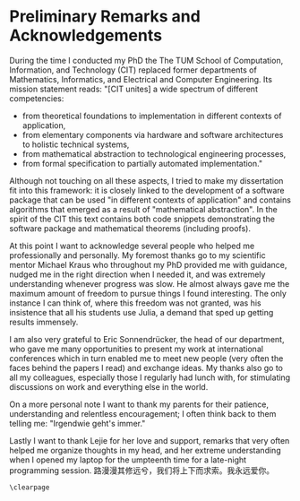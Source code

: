 # Preliminary Remarks and Acknowledgements

During the time I conducted my PhD the The TUM School of Computation, Information, and Technology (CIT) replaced former departments of Mathematics, Informatics, and Electrical and Computer Engineering. Its mission statement reads: "[CIT unites] a wide spectrum of different competencies:
- from theoretical foundations to implementation in different contexts of application,
- from elementary components via hardware and software architectures to holistic technical systems,
- from mathematical abstraction to technological engineering processes,
- from formal specification to partially automated implementation."

Although not touching on all these aspects, I tried to make my dissertation fit into this framework: it is closely linked to the development of a software package that can be used "in different contexts of application" and contains algorithms that emerged as a result of "mathematical abstraction". In the spirit of the CIT this text contains both code snippets demonstrating the software package and mathematical theorems (including proofs). 

At this point I want to acknowledge several people who helped me professionally and personally. My foremost thanks go to my scientific mentor Michael Kraus who throughout my PhD provided me with guidance, nudged me in the right direction when I needed it, and was extremely understanding whenever progress was slow. He almost always gave me the maximum amount of freedom to pursue things I found interesting. The only instance I can think of, where this freedom was not granted, was his insistence that all his students use Julia, a demand that sped up getting results immensely.

I am also very grateful to Eric Sonnendrücker, the head of our department, who gave me many opportunities to present my work at international conferences which in turn enabled me to meet new people (very often the faces behind the papers I read) and exchange ideas. My thanks also go to all my colleagues, especially those I regularly had lunch with, for stimulating discussions on work and everything else in the world.

On a more personal note I want to thank my parents for their patience, understanding and relentless encouragement; I often think back to them telling me: "Irgendwie geht's immer."

Lastly I want to thank Lejie for her love and support, remarks that very often helped me organize thoughts in my head, and her extreme understanding when I opened my laptop for the umpteenth time for a late-night programming session. 路漫漫其修远兮，我们将上下而求索。我永远爱你。

```@raw latex
\clearpage
```